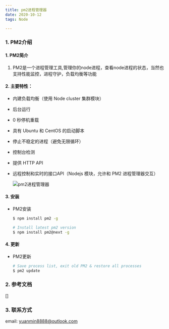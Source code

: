 ```yaml
---
title: pm2进程管理器
date: 2020-10-12
tags: Node

---
```


### 1. PM2介绍

#### 1. PM2简介

1. PM2是一个进程管理工具,管理你的node进程，查看node进程的状态，当然也支持性能监控，进程守护，负载均衡等功能


#### 2. 主要特性：

- 内建负载均衡（使用 Node cluster 集群模块）

- 后台运行

- 0 秒停机重载

- 具有 Ubuntu 和 CentOS 的启动脚本

- 停止不稳定的进程（避免无限循环）

- 控制台检测

- 提供 HTTP API

- 远程控制和实时的接口API（Nodejs 模块，允许和 PM2 进程管理器交互）

  ![pm2进程管理器](https://static.oschina.net/uploads/space/2020/0508/160802_BSwt_3820517.gif)

#### 3. 安装

- PM2安装

  ```bash
  $ npm install pm2 -g

  # Install latest pm2 version
  $ npm install pm2@next -g
  ```

#### 4. 更新

- PM2更新

  ```bash
  # Save process list, exit old PM2 & restore all processes
  $ pm2 update
  ```

### 2. 参考文档

[[]]()

### 3. 联系方式

email: yuanmin8888@outlook.com
